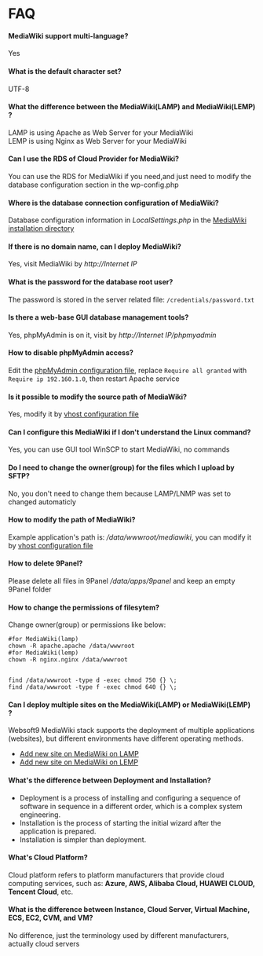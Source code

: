 # FAQ

#### MediaWiki support multi-language?

Yes

#### What is the default character set?

UTF-8

#### What the difference between the MediaWiki(LAMP) and MediaWiki(LEMP) ?

LAMP is using Apache as Web Server for your MediaWiki  
LEMP is using Nginx as Web Server for your MediaWiki

#### Can I use the RDS of Cloud Provider for MediaWiki?

You can use the RDS for MediaWiki if you need,and just need to modify the database configuration section in the wp-config.php

#### Where is the database connection configuration of MediaWiki?

Database configuration information in *LocalSettings.php* in the [MediaWiki installation directory](/stack-components.md#mediawiki)

#### If there is no domain name, can I deploy MediaWiki?

Yes, visit MediaWiki by *http://Internet IP*

#### What is the password for the database root user?

The password is stored in the server related file: `/credentials/password.txt`

#### Is there a web-base GUI database management tools?

Yes, phpMyAdmin is on it, visit by *http://Internet IP/phpmyadmin*

#### How to disable phpMyAdmin access?

Edit the  [phpMyAdmin configuration file](/stack-components.md#phpmyadmin), replace `Require all granted` with `Require ip 192.160.1.0`, then restart Apache service

#### Is it possible to modify the source path of MediaWiki?

Yes, modify it by [vhost configuration file](/stack-components.md#apache)

#### Can I configure this MediaWiki if I don't understand the Linux command?

Yes, you can use GUI tool WinSCP to start MediaWiki, no commands

#### Do I need to change the owner(group) for the files which I upload by SFTP?

No, you don't need to change them because LAMP/LNMP was set to changed automaticly

#### How to modify the path of MediaWiki?

Example application's path is: */data/wwwroot/mediawiki*, you can modify it by [vhost configuration file](/stack-components.md#apache)

#### How to delete 9Panel?

Please delete all files in 9Panel */data/apps/9panel* and keep an empty 9Panel folder

#### How to change the permissions of filesytem?

Change owner(group) or permissions like below:

```shell
#for MediaWiki(lamp)
chown -R apache.apache /data/wwwroot
#for MediaWiki(lemp)
chown -R nginx.nginx /data/wwwroot


find /data/wwwroot -type d -exec chmod 750 {} \;
find /data/wwwroot -type f -exec chmod 640 {} \;
```

#### Can I deploy multiple sites on the MediaWiki(LAMP) or MediaWiki(LEMP) ?

Websoft9 MediaWiki stack supports the deployment of multiple applications (websites), but different environments have different operating methods.

* [Add new site on MediaWiki on LAMP](https://support.websoft9.com/docs/lamp/solution-deployment.html#deploy-second-application)
* [Add new site on MediaWiki on LEMP](https://support.websoft9.com/docs/lnmp/solution-deployment.html#deploy-second-application)


#### What's the difference between Deployment and Installation?

- Deployment is a process of installing and configuring a sequence of software in sequence in a different order, which is a complex system engineering.  
- Installation is the process of starting the initial wizard after the application is prepared.  
- Installation is simpler than deployment. 

#### What's Cloud Platform?

Cloud platform refers to platform manufacturers that provide cloud computing services, such as: **Azure, AWS, Alibaba Cloud, HUAWEI CLOUD, Tencent Cloud**, etc.

#### What is the difference between Instance, Cloud Server, Virtual Machine, ECS, EC2, CVM, and VM?

No difference, just the terminology used by different manufacturers, actually cloud servers